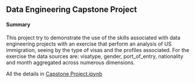 ## Data Engineering Capstone Project

#### Summary
This project try to demonstrate the use of the skills associated with data engineering projects with an exercise that perform an analysis of US immigration, seeing by the type of visas and the profiles associated. For the exercise the data sources are:  visatype, gender, port_of_entry, nationality and month aggregated across numerous dimensions.

All the details in [Capstone Project.ipynb](https://github.com/juanpduque/udacity-data-engineering-capstone/blob/master/Capstone%20Project.ipynb)
